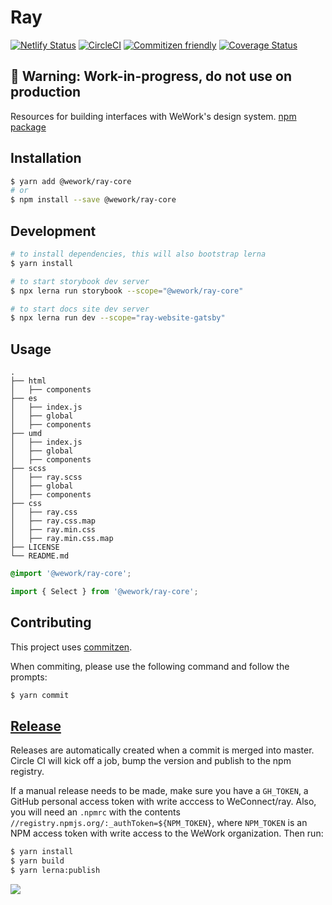 # Ray

[![Netlify Status](https://api.netlify.com/api/v1/badges/1fc61cc7-d0e8-4424-977e-8fa3f3a237b2/deploy-status)](https://app.netlify.com/sites/wework-ray/deploys) [![CircleCI](https://circleci.com/gh/WeConnect/ray.svg?style=svg&circle-token=99fe6d74b0b60e0113df0e37df0009ba77793b1d)](https://circleci.com/gh/WeConnect/ray) [![Commitizen friendly](https://img.shields.io/badge/commitizen-friendly-brightgreen.svg)](http://commitizen.github.io/cz-cli/) [![Coverage Status](https://coveralls.io/repos/github/WeConnect/ray/badge.svg?t=cuEPSr)](https://coveralls.io/github/WeConnect/ray)

## 🚧 **Warning**: Work-in-progress, do not use on production

Resources for building interfaces with WeWork's design system. [npm package](https://www.npmjs.com/package/@wework/ray)

## Installation

```bash
$ yarn add @wework/ray-core
# or
$ npm install --save @wework/ray-core
```

## Development

```bash
# to install dependencies, this will also bootstrap lerna
$ yarn install

# to start storybook dev server
$ npx lerna run storybook --scope="@wework/ray-core"

# to start docs site dev server
$ npx lerna run dev --scope="ray-website-gatsby"
```

## Usage

```
.
├── html
│   ├── components
├── es
│   ├── index.js
│   ├── global
│   ├── components
├── umd
│   ├── index.js
│   ├── global
│   ├── components
├── scss
│   ├── ray.scss
│   ├── global
│   ├── components
├── css
│   ├── ray.css
│   ├── ray.css.map
│   ├── ray.min.css
│   ├── ray.min.css.map
├── LICENSE
└── README.md
```

```scss
@import '@wework/ray-core';
```

```js
import { Select } from '@wework/ray-core';
```

## Contributing

This project uses [commitzen](https://github.com/commitizen/cz-cli).

When commiting, please use the following command and follow the prompts:

```bash
$ yarn commit
```

## [Release](https://github.com/WeConnect/ray/releases)

Releases are automatically created when a commit is merged into master. Circle CI will kick off a job, bump the version and publish to the npm registry.

If a manual release needs to be made, make sure you have a `GH_TOKEN`, a GitHub personal access token with write acccess to WeConnect/ray. Also, you will need an `.npmrc` with the contents `//registry.npmjs.org/:_authToken=${NPM_TOKEN}`, where `NPM_TOKEN` is an NPM access token with write access to the WeWork organization. Then run:

```bash
$ yarn install
$ yarn build
$ yarn lerna:publish
```

![](https://media.giphy.com/media/NXWYyKAHim63u/giphy.gif)
